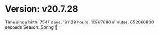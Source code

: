 # Version: v20.7.28
Time since birth: 7547 days, 181128 hours, 10867680 minutes, 652060800 seconds
Season: Spring 🌸
